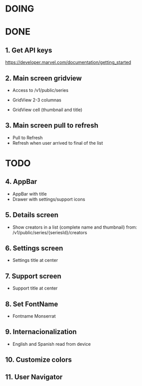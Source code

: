 


# DOING


# DONE
## 1. Get API keys
https://developer.marvel.com/documentation/getting_started

## 2. Main screen gridview
- Access to /v1/public/series

- GridView 2-3 columnas
- GridView cell (thumbnail and title)

## 3. Main screen pull to refresh
- Pull to Refresh
- Refresh when user arrived to final of the list


# TODO
## 4. AppBar
- AppBar with title
- Drawer with settings/support icons

## 5. Details screen
- Show creators in a list (complete name and thumbnail) from: /v1/public/series/{seriesId}/creators

## 6. Settings screen
- Settings title at center

## 7. Support screen
- Support title at center

## 8. Set FontName
- Fontname Monserrat

## 9. Internacionalization
- English and Spanish read from device

## 10. Customize colors

## 11. User Navigator